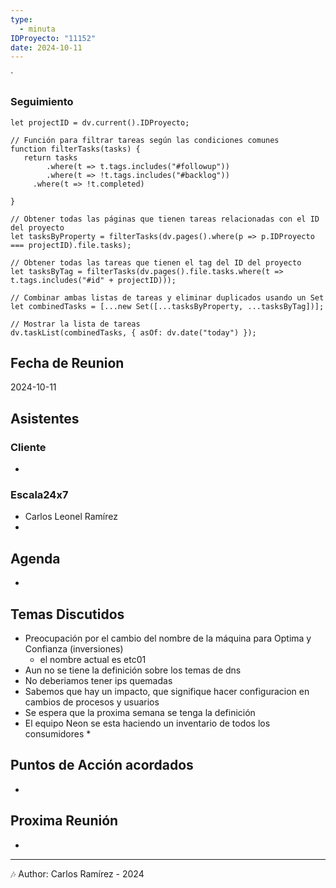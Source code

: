 ```yaml
---
type:
  - minuta
IDProyecto: "11152"
date: 2024-10-11
---
```

`

### Seguimiento

```dataviewjs
let projectID = dv.current().IDProyecto;

// Función para filtrar tareas según las condiciones comunes
function filterTasks(tasks) {
   return tasks
        .where(t => t.tags.includes("#followup"))
        .where(t => !t.tags.includes("#backlog"))
     .where(t => !t.completed)
        
}

// Obtener todas las páginas que tienen tareas relacionadas con el ID del proyecto
let tasksByProperty = filterTasks(dv.pages().where(p => p.IDProyecto === projectID).file.tasks);

// Obtener todas las tareas que tienen el tag del ID del proyecto
let tasksByTag = filterTasks(dv.pages().file.tasks.where(t => t.tags.includes("#id" + projectID)));

// Combinar ambas listas de tareas y eliminar duplicados usando un Set
let combinedTasks = [...new Set([...tasksByProperty, ...tasksByTag])];

// Mostrar la lista de tareas
dv.taskList(combinedTasks, { asOf: dv.date("today") });
 ```
## Fecha de Reunion
2024-10-11

## Asistentes

### Cliente
* 
### Escala24x7
- Carlos Leonel Ramírez
-  

## Agenda
* 
## Temas Discutidos
* Preocupación por el cambio del nombre de la máquina para Optima y Confianza (inversiones)
	* el nombre actual es etc01
* Aun no se tiene la definición sobre los temas de dns
* No deberiamos tener ips quemadas
* Sabemos que hay un impacto, que signifique hacer configuracion en cambios de procesos y usuarios
* Se espera que la proxima semana se tenga la definición
* El equipo Neon se esta haciendo un inventario de todos los consumidores
	* 

## Puntos de Acción acordados
- 

## Proxima Reunión
*   

---
🎶
Author: Carlos Ramírez - 2024
